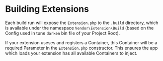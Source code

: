 # Building Extensions

Each build run will expose the `Extension.php` to the `.build` directory, which is available under the namespace `Vendor\Extension\Build` (based on the Config used in tune `darken` bin file of your Project Root).

If your extension useses and registers a Container, this Container will be a required Parameter in the `Extension.php` constructor. This ensures the app which loads your extension has all available Containers to inject.